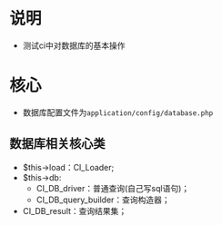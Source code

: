 # 说明
* 测试ci中对数据库的基本操作

# 核心
* 数据库配置文件为`application/config/database.php`

## 数据库相关核心类

* $this->load：CI_Loader;
* $this->db:
    * CI_DB_driver：普通查询(自己写sql语句)；
    * CI_DB_query_builder：查询构造器；
* CI_DB_result：查询结果集；
